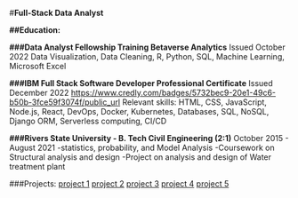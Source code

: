 #__Full-Stack Data Analyst__


__##Education:__

__###Data Analyst Fellowship Training Betaverse Analytics__
Issued October 2022
Data Visualization, Data Cleaning, R, Python, SQL, Machine Learning, Microsoft Excel


__###IBM Full Stack Software Developer Professional Certificate__
Issued December 2022
https://www.credly.com/badges/5732bec9-20e1-49c6-b50b-3fce59f3074f/public_url
Relevant skills: HTML, CSS, JavaScript,  Node.js, React,  DevOps, Docker, Kubernetes,  Databases, SQL, NoSQL, Django ORM, Serverless computing, CI/CD

__###Rivers State University  - B. Tech Civil Engineering (2:1)__
October 2015 - August 2021
-statistics, probability, and Model Analysis
-Coursework on Structural analysis and design
-Project on analysis and design of Water treatment plant



###Projects:
[project 1](https://github.com/Kreeeva/final-cloud-app-with-database.git)
[project 2](https://github.com/Kreeeva/simple-jupyter-note-book.git)
[project 3](https://github.com/Kreeeva/cazgi-IBM-Watson-NLU-Project.git)
[project 4]()
[project 5]()
